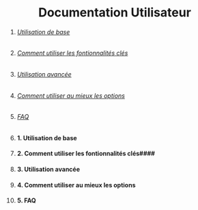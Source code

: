 # <center>Documentation Utilisateur</center>

<!-- vscode-markdown-toc -->

1. ###### [Utilisation de base](#1-Utilisation-de-basel)
2. ###### [Comment utiliser les fontionnalités clés](#2-Comment-utiliser-les-fontionnalités-clés)
3. ###### [Utilisation avancée](#4-Utilisation-avancée)
4. ###### [Comment utiliser au mieux les options](#5-Comment-utiliser-au-mieux-les-options)
5. ###### [FAQ](#6-FAQ)

6. #### 1. <a name='Utilisation de base'></a>**Utilisation de base**
7. #### 2. <a name='Comment-utiliser-les-fontionnalités-clés'></a>**Comment utiliser les fontionnalités clés**####
8. #### 3. <a name='Utilisation-avancée'></a>**Utilisation avancée**
9. #### 4. <a name='Comment-utiliser-au-mieux-les-options'></a>**Comment utiliser au mieux les options**
10. #### 5. <a name='FAQ'></a>**FAQ**
